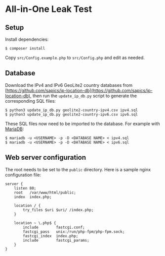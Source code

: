 # All-in-One Leak Test

## Setup

Install dependencies:

```
$ composer install
```

Copy `src/Config.example.php` to `src/Config.php` and edit as needed.

## Database

Download the IPv4 and IPv6 GeoLite2 country databases from [https://github.com/sapics/ip-location-db](https://github.com/sapics/ip-location-db), then run the `update_ip_db.py` script to generate the corresponding SQL files:

```
$ python3 update_ip_db.py geolite2-country-ipv4.csv ipv4.sql
$ python3 update_ip_db.py geolite2-country-ipv6.csv ipv6.sql
```

These SQL files now need to be imported to the database. For example with [MariaDB](https://mariadb.org):

```
$ mariadb -u <USERNAME> -p -D <DATABASE NAME> < ipv4.sql
$ mariadb -u <USERNAME> -p -D <DATABASE NAME> < ipv6.sql
```

## Web server configuration

The root needs to be set to the `public` directory. Here is a sample nginx configuration file:

```nginx
server {
    listen 80;
    root   /var/www/html/public;
    index  index.php;

    location / {
        try_files $uri $uri/ /index.php;
    }

    location ~ \.php$ {
        include        fastcgi.conf;
        fastcgi_pass   unix:/run/php-fpm/php-fpm.sock;
        fastcgi_index  index.php;
        include        fastcgi_params;
    }
}
```
